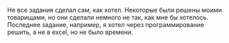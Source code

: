 Не все задания сделал сам, как хотел. Некоторые были решены моими товарищами, но они сделали немного не так, как мне бы хотелось. Последнее задание, например, я хотел через программирование решить, а не в excel, но не было времени.
